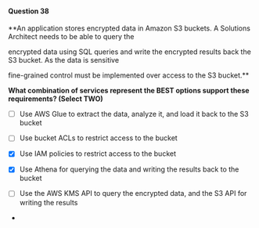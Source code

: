 #### Question  38


**An application stores encrypted data in Amazon S3 buckets. A Solutions Architect needs to be able to query the

encrypted data using SQL queries and write the encrypted results back the S3 bucket. As the data is sensitive

fine-grained control must be implemented over access to the S3 bucket.**


**What combination of services represent the BEST options support these requirements? (Select TWO)**


- [ ] Use AWS Glue to extract the data, analyze it, and load it back to the S3 bucket


- [ ] Use bucket ACLs to restrict access to the bucket


- [x] Use IAM policies to restrict access to the bucket


- [x] Use Athena for querying the data and writing the results back to the bucket


- [ ] Use the AWS KMS API to query the encrypted data, and the S3 API for writing the results


*